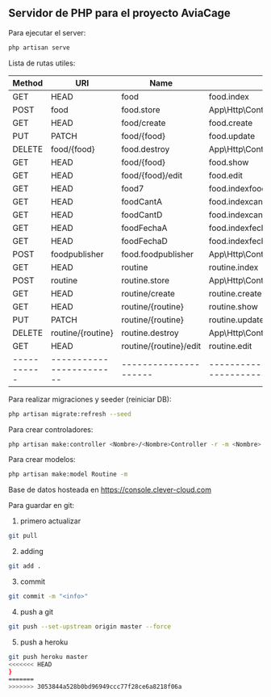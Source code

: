 ## Servidor de PHP para el proyecto AviaCage

Para ejecutar el server:

```bash
php artisan serve
```

Lista de rutas utiles:


| Method    |          URI           |        Name         | Action                                                  | Middleware |
|-----------|------------------------|---------------------|---------------------------------------------------------|------------|
| GET|HEAD  | food                   | food.index          | App\Http\Controllers\Food\FoodController@index          | api        |
| POST      | food                   | food.store          | App\Http\Controllers\Food\FoodController@store          | api        |
| GET|HEAD  | food/create            | food.create         | App\Http\Controllers\Food\FoodController@create         | api        |
| PUT|PATCH | food/{food}            | food.update         | App\Http\Controllers\Food\FoodController@update         | api        |
| DELETE    | food/{food}            | food.destroy        | App\Http\Controllers\Food\FoodController@destroy        | api        |
| GET|HEAD  | food/{food}            | food.show           | App\Http\Controllers\Food\FoodController@show           | api        |
| GET|HEAD  | food/{food}/edit       | food.edit           | App\Http\Controllers\Food\FoodController@edit           | api        |
| GET|HEAD  | food7                  | food.indexfood7     | App\Http\Controllers\Food\FoodController@indexfood7     | api        |
| GET|HEAD  | foodCantA              | food.indexcantidadA | App\Http\Controllers\Food\FoodController@indexcantidadA | api        |
| GET|HEAD  | foodCantD              | food.indexcantidadD | App\Http\Controllers\Food\FoodController@indexcantidadD | api        |
| GET|HEAD  | foodFechaA             | food.indexfechaA    | App\Http\Controllers\Food\FoodController@indexfechaA    | api        |
| GET|HEAD  | foodFechaD             | food.indexfechaD    | App\Http\Controllers\Food\FoodController@indexfechaD    | api        |
| POST      | foodpublisher          | food.foodpublisher  | App\Http\Controllers\Food\FoodController@foodpublisher  | api        |
| GET|HEAD  | routine                | routine.index       | App\Http\Controllers\Routine\RoutineController@index    | api        |
| POST      | routine                | routine.store       | App\Http\Controllers\Routine\RoutineController@store    | api        |
| GET|HEAD  | routine/create         | routine.create      | App\Http\Controllers\Routine\RoutineController@create   | api        |
| GET|HEAD  | routine/{routine}      | routine.show        | App\Http\Controllers\Routine\RoutineController@show     | api        |
| PUT|PATCH | routine/{routine}      | routine.update      | App\Http\Controllers\Routine\RoutineController@update   | api        |
| DELETE    | routine/{routine}      | routine.destroy     | App\Http\Controllers\Routine\RoutineController@destroy  | api        |
| GET|HEAD  | routine/{routine}/edit | routine.edit        | App\Http\Controllers\Routine\RoutineController@edit     | api        |
|-----------|------------------------|---------------------|---------------------------------------------------------|------------|



Para realizar migraciones y seeder (reiniciar DB):

```bash
php artisan migrate:refresh --seed
```

Para crear controladores:
```bash
php artisan make:controller <Nombre>/<Nombre>Controller -r -m <Nombre>
```

Para crear modelos:
```bash
php artisan make:model Routine -m
```


Base de datos hosteada en https://console.clever-cloud.com



Para guardar en git:
1) primero actualizar
```bash
git pull
```
2) adding
```bash
git add .
```
3) commit
```bash
git commit -m "<info>"
```


4) push a git
```bash
git push --set-upstream origin master --force
```

5) push a heroku
```bash
git push heroku master
<<<<<<< HEAD
}
=======
>>>>>>> 3053844a528b0bd96949ccc77f28ce6a8218f06a
```